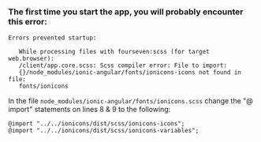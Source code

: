 ### The first time you start the app, you will probably encounter this error:

```
Errors prevented startup:

   While processing files with fourseven:scss (for target web.browser):
   /client/app.core.scss: Scss compiler error: File to import:
   {}/node_modules/ionic-angular/fonts/ionicons-icons not found in file:
   fonts/ionicons
```

In the file `node_modules/ionic-angular/fonts/ionicons.scss` change the "@ import" statements on  lines 8 & 9 to the following:

```
@import "../../ionicons/dist/scss/ionicons-icons";
@import "../../ionicons/dist/scss/ionicons-variables";
```